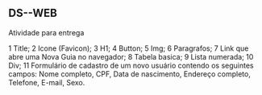## DS--WEB

Atividade para entrega

1 Title;
2 Icone (Favicon);
3 H1;
4 Button;
5 Img;
6 Paragrafos;
7 Link que abre uma Nova Guia no navegador;
8 Tabela basica;
9 Lista numerada;
10 Div;
11 Formulário de cadastro de um novo usuário contendo os seguintes campos:
Nome completo, CPF, Data de nascimento, Endereço completo, Telefone, E-mail, Sexo.
